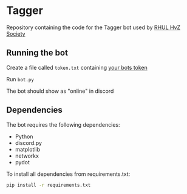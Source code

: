 # Tagger
Repository containing the code for the Tagger bot used by [RHUL HvZ Society](https://www.su.rhul.ac.uk/societies/a-z/hvz/)

## Running the bot
Create a file called `token.txt` containing [your bots token](https://www.madpenguin.org/how-to-get-your-discord-bot-token/)

Run `bot.py`

The bot should show as "online" in discord

## Dependencies

The bot requires the following dependencies:

* Python
* discord.py
* matplotlib
* networkx
* pydot

To install all dependencies from requirements.txt:

```bash
pip install -r requirements.txt
```